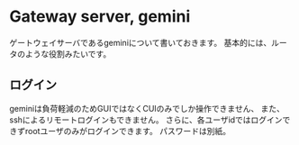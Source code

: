 # Gateway server, gemini
ゲートウェイサーバであるgeminiについて書いておきます。
基本的には、ルータのような役割みたいです。

## ログイン
geminiは負荷軽減のためGUIではなくCUIのみでしか操作できません、
また、sshによるリモートログインもできません。
さらに、各ユーザidではログインできずrootユーザのみがログインできます。
パスワードは別紙。

